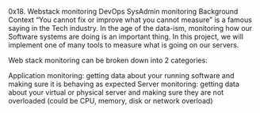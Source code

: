 0x18. Webstack monitoring
DevOps
SysAdmin
monitoring
Background Context
“You cannot fix or improve what you cannot measure” is a famous saying in the Tech industry. 
In the age of the data-ism, monitoring how our Software systems are doing is an important thing. 
In this project, we will implement one of many tools to measure what is going on our servers.

Web stack monitoring can be broken down into 2 categories:

Application monitoring: getting data about your running software and making sure it is behaving as expected
Server monitoring: getting data about your virtual or physical server and making sure they are not 
overloaded (could be CPU, memory, disk or network overload)
